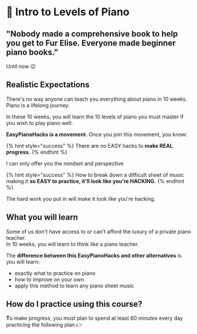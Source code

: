 # 🎹 Intro to Levels of Piano

## "**Nobody made a comprehensive book to help you get to Fur Elise. Everyone made beginner piano books."**

Until now 😉

## **Realistic Expectations**

There's no way anyone can teach you everything about piano in 10 weeks. Piano is a lifelong journey.   
  
In these 10 weeks, you will learn the 10 levels of piano you must master if you wish to play piano well.   
  
**EasyPianoHacks is a movement.** Once you join this movement, you know:

{% hint style="success" %}
There are no EASY hacks to **make REAL progress.**
{% endhint %}

I can only offer you the mindset and perspective 

{% hint style="success" %}
How to break down a difficult sheet of music making it **so EASY to practice, it'll look like you're HACKING.**
{% endhint %}

  
The hard work you put in will make it look like you're hacking.  
  


## **What you will learn**

Some of us don't have access to or can't afford the luxury of a private piano teacher.   
In 10 weeks, you will learn to think like a piano teacher. 

The **difference between this EasyPianoHacks and other alternatives** is you will learn:

* exactly what to practice on piano
* how to improve on your own
* apply this method to learn any piano sheet music 

## **How do I practice using this course?**

**T**o make progress, you must plan to spend at least 60 minutes every day practicing the following plan 👉

